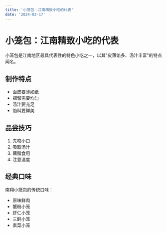 ```yaml
---
title: '小笼包：江南精致小吃的代表'
date: '2024-03-17'
---
```


# 小笼包：江南精致小吃的代表

小笼包是江南地区最具代表性的特色小吃之一，以其"皮薄馅多、汤汁丰富"的特点闻名。

## 制作特点

- 面皮要薄如纸
- 褶皱需要均匀
- 汤汁要充足
- 馅料要鲜美

## 品尝技巧

1. 先咬小口
2. 吸取汤汁
3. 蘸醋食用
4. 注意温度

## 经典口味

南翔小笼包的传统口味：
- 原味鲜肉
- 蟹粉小笼
- 虾仁小笼
- 三鲜小笼
- 素菜小笼 